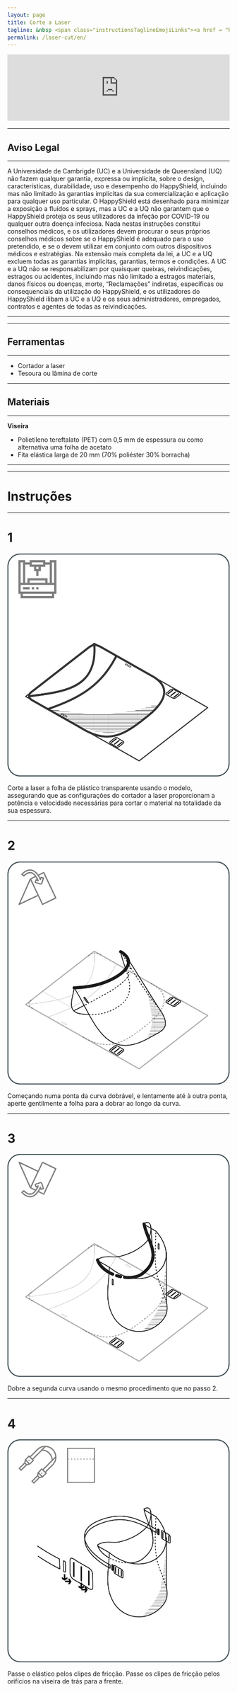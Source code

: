 ```yaml
---
layout: page
title: Corte a Laser
tagline: &nbsp <span class="instructionsTaglineEmojiLinks"><a href = "https://github.com/HappyShield/HappyShield/tree/master/Templates/LaserCut" ><i class="em em-triangular_ruler" aria-role="presentation" aria-label="TRIANGULAR RULER"></i></a></span>
permalink: /laser-cut/en/
---
```


<script src="https://snapwidget.com/js/snapwidget.js"></script>
<iframe src="https://snapwidget.com/embed/811086" class="snapwidget-widget" allowtransparency="true" frameborder="0" scrolling="no" style="border:none; overflow:hidden;  width:100%; "></iframe>

---

## Aviso Legal

---

A Universidade de Cambrigde (UC) e a Universidade de Queensland (UQ) não fazem qualquer garantia, expressa ou implícita, sobre o design, características, durabilidade, uso e desempenho do HappyShield, incluindo mas não limitado às garantias implícitas da sua comercialização e aplicação para qualquer uso particular. O HappyShield está desenhado para minimizar a exposição a fluídos e sprays, mas a UC e a UQ não garantem que o HappyShield proteja os seus utilizadores da infeção por COVID-19 ou qualquer outra doença infeciosa. Nada nestas instruções constitui conselhos médicos, e os utilizadores devem procurar o seus próprios conselhos médicos sobre se o HappyShield é adequado para o uso pretendido, e se o devem utilizar em conjunto com outros dispositivos médicos e estratégias. Na extensão mais completa da lei, a UC e a UQ excluem todas as garantias implícitas, garantias, termos e condições. A UC e a UQ não se responsabilizam por quaisquer queixas, reivindicações, estragos ou acidentes, incluindo mas não limitado a estragos materiais, danos físicos ou doenças, morte, “Reclamações” indiretas, específicas ou consequenciais da utilização do HappyShield, e os utilizadores do HappyShield ilibam a UC e a UQ e os seus administradores, empregados, contratos e agentes de todas as reivindicações.

---

--- 

## Ferramentas

---

* Cortador a laser
* Tesoura ou lâmina de corte

---

## Materiais

---

**Viseira**

* Polietileno tereftalato (PET) com 0,5 mm de espessura ou como alternativa uma folha de acetato 
* Fita elástica larga de 20 mm (70% poliéster 30% borracha)

---

---

# Instruções

---

# 1

![](./Assets/Output/Steps/01.jpg)

Corte a laser a folha de plástico transparente usando o modelo, assegurando que as configurações do cortador a laser proporcionam a potência e velocidade necessárias para cortar o material na totalidade da sua espessura.

---

# 2	

![](./Assets/Output/Steps/02.jpg)

Começando numa ponta da curva dobrável, e lentamente até à outra ponta, aperte gentilmente a folha para a dobrar ao longo da curva. 

--- 

# 3 	

![](./Assets/Output/Steps/03.jpg)

Dobre a segunda curva usando o mesmo procedimento que no passo 2.

---

# 4	

![](./Assets/Output/Steps/04.jpg)

Passe o elástico pelos clipes de fricção. Passe os clipes de fricção pelos orifícios na viseira de trás para a frente.


